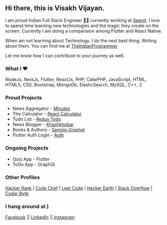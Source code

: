 ## Hi there, this is Visakh Vijayan. 

I am proud Indian Full Stack Engineer :man_technologist: currently working at [SeenIt](https://www.seenit.in/). I love to spend time learning new technologies and the magic they create on the screen. Currently I am doing a comparision among Flutter and React Native. 

When am not learning about Technology, I do the next best thing. Writing about them. You can find me at [TheIndianProgrammer](https://theindianprogrammer.in/)

Let me know how I can contribute to your journey as well.

### What I :heart:
NodeJs, NextJs, Flutter, ReactJs, PHP, CakePHP, JavaScript, HTML, HTML5, CSS, Bootstrap, MongoDb, ElasticSearch, MySQL, C++, C

### Proud Projects
* News Aggregator - [Minutes](https://play.google.com/store/apps/details?id=com.souparnika.newsapp)
* The Calculator - [React Calculator](https://stoic-fermi-015dbe.netlify.app/)
* Todo List - [Redux Todo](https://todo-4ebff.web.app/)
* News Blogger - [Khashkhobar](http://khashkhobar.in/)
* Books & Authors - [Sample Graphql](https://github.com/visakhvjn/books_and_authors)
* Flutter Auth Login - [Auth](https://github.com/visakhvjn/flutter_sign_ins)

### Ongoing Projects
* Quiz App - Flutter
* ToDo App - GraphQl

### Other Profiles
[Hacker Rank](https://www.hackerrank.com/vjnvisakh) | [Code Chef](https://www.codechef.com/users/vjnvisakh) | [Leet Code](https://leetcode.com/visakhvjn101/) | [Hacker Earth](https://www.hackerearth.com/@vjnvisakh) | [Stack Overflow](https://stackoverflow.com/users/7426254/visakh-vijayan) | [Coder Byte](https://coderbyte.com/profile/vjnvisakh)

### I hang around at )
[Facebook](https://www.facebook.com/vjnvisakh) || [LinkedIn](https://www.linkedin.com/in/vjnvisakh/) || [Instagram](https://www.instagram.com/vjnvisakh/)
